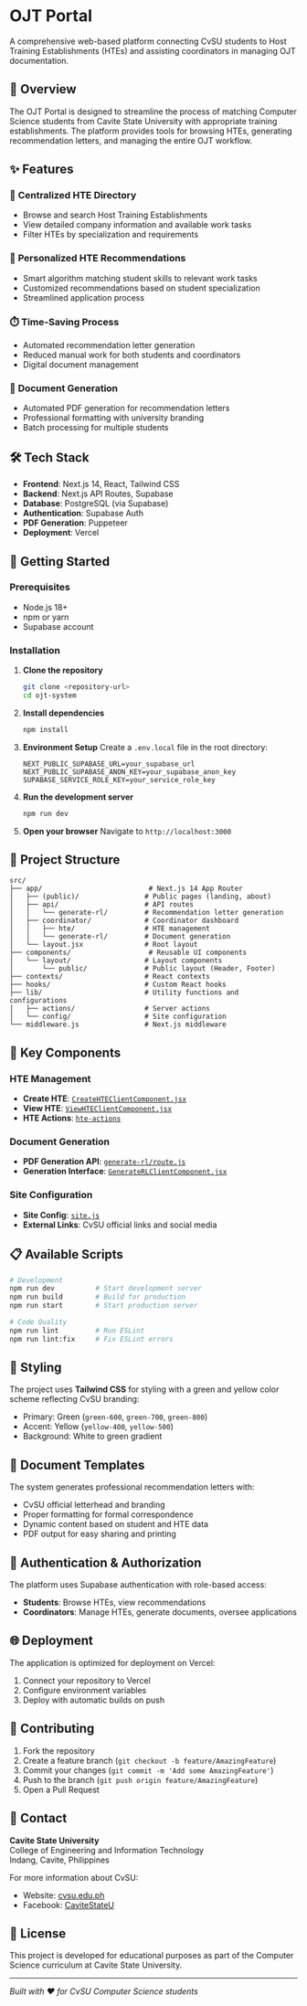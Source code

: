 # OJT Portal

A comprehensive web-based platform connecting CvSU students to Host Training Establishments (HTEs) and assisting coordinators in managing OJT documentation.

## 🎯 Overview

The OJT Portal is designed to streamline the process of matching Computer Science students from Cavite State University with appropriate training establishments. The platform provides tools for browsing HTEs, generating recommendation letters, and managing the entire OJT workflow.

## ✨ Features

### 🏢 **Centralized HTE Directory**
- Browse and search Host Training Establishments
- View detailed company information and available work tasks
- Filter HTEs by specialization and requirements

### 🎯 **Personalized HTE Recommendations**
- Smart algorithm matching student skills to relevant work tasks
- Customized recommendations based on student specialization
- Streamlined application process

### ⏱️ **Time-Saving Process**
- Automated recommendation letter generation
- Reduced manual work for both students and coordinators
- Digital document management

### 📄 **Document Generation**
- Automated PDF generation for recommendation letters
- Professional formatting with university branding
- Batch processing for multiple students

## 🛠️ Tech Stack

- **Frontend**: Next.js 14, React, Tailwind CSS
- **Backend**: Next.js API Routes, Supabase
- **Database**: PostgreSQL (via Supabase)
- **Authentication**: Supabase Auth
- **PDF Generation**: Puppeteer
- **Deployment**: Vercel

## 🚀 Getting Started

### Prerequisites

- Node.js 18+ 
- npm or yarn
- Supabase account

### Installation

1. **Clone the repository**
   ```bash
   git clone <repository-url>
   cd ojt-system
   ```

2. **Install dependencies**
   ```bash
   npm install
   ```

3. **Environment Setup**
   Create a `.env.local` file in the root directory:
   ```env
   NEXT_PUBLIC_SUPABASE_URL=your_supabase_url
   NEXT_PUBLIC_SUPABASE_ANON_KEY=your_supabase_anon_key
   SUPABASE_SERVICE_ROLE_KEY=your_service_role_key
   ```

4. **Run the development server**
   ```bash
   npm run dev
   ```

5. **Open your browser**
   Navigate to `http://localhost:3000`

## 📁 Project Structure

```
src/
├── app/                          # Next.js 14 App Router
│   ├── (public)/                # Public pages (landing, about)
│   ├── api/                     # API routes
│   │   └── generate-rl/         # Recommendation letter generation
│   ├── coordinator/             # Coordinator dashboard
│   │   ├── hte/                 # HTE management
│   │   └── generate-rl/         # Document generation
│   └── layout.jsx               # Root layout
├── components/                   # Reusable UI components
│   └── layout/                  # Layout components
│       └── public/              # Public layout (Header, Footer)
├── contexts/                    # React contexts
├── hooks/                       # Custom React hooks
├── lib/                         # Utility functions and configurations
│   ├── actions/                 # Server actions
│   └── config/                  # Site configuration
└── middleware.js                # Next.js middleware
```

## 🔧 Key Components

### HTE Management
- **Create HTE**: [`CreateHTEClientComponent.jsx`](src/app/coordinator/hte/create/CreateHTEClientComponent.jsx)
- **View HTE**: [`ViewHTEClientComponent.jsx`](src/app/coordinator/hte/view/[id]/ViewHTEClientComponent.jsx)
- **HTE Actions**: [`hte-actions`](src/lib/actions/hte-actions)

### Document Generation
- **PDF Generation API**: [`generate-rl/route.js`](src/app/api/generate-rl/route.js)
- **Generation Interface**: [`GenerateRLClientComponent.jsx`](src/app/coordinator/generate-rl/GenerateRLClientComponent.jsx)

### Site Configuration
- **Site Config**: [`site.js`](src/lib/config/site.js)
- **External Links**: CvSU official links and social media

## 📋 Available Scripts

```bash
# Development
npm run dev          # Start development server
npm run build        # Build for production
npm run start        # Start production server

# Code Quality
npm run lint         # Run ESLint
npm run lint:fix     # Fix ESLint errors
```

## 🎨 Styling

The project uses **Tailwind CSS** for styling with a green and yellow color scheme reflecting CvSU branding:
- Primary: Green (`green-600`, `green-700`, `green-800`)
- Accent: Yellow (`yellow-400`, `yellow-500`)
- Background: White to green gradient

## 📄 Document Templates

The system generates professional recommendation letters with:
- CvSU official letterhead and branding
- Proper formatting for formal correspondence
- Dynamic content based on student and HTE data
- PDF output for easy sharing and printing

## 🔐 Authentication & Authorization

The platform uses Supabase authentication with role-based access:
- **Students**: Browse HTEs, view recommendations
- **Coordinators**: Manage HTEs, generate documents, oversee applications

## 🌐 Deployment

The application is optimized for deployment on Vercel:

1. Connect your repository to Vercel
2. Configure environment variables
3. Deploy with automatic builds on push

## 🤝 Contributing

1. Fork the repository
2. Create a feature branch (`git checkout -b feature/AmazingFeature`)
3. Commit your changes (`git commit -m 'Add some AmazingFeature'`)
4. Push to the branch (`git push origin feature/AmazingFeature`)
5. Open a Pull Request

## 📧 Contact

**Cavite State University**  
College of Engineering and Information Technology  
Indang, Cavite, Philippines

For more information about CvSU:
- Website: [cvsu.edu.ph](https://cvsu.edu.ph/)
- Facebook: [CaviteStateU](https://www.facebook.com/CaviteStateU/)

## 📝 License

This project is developed for educational purposes as part of the Computer Science curriculum at Cavite State University.

---

*Built with ❤️ for CvSU Computer Science students*